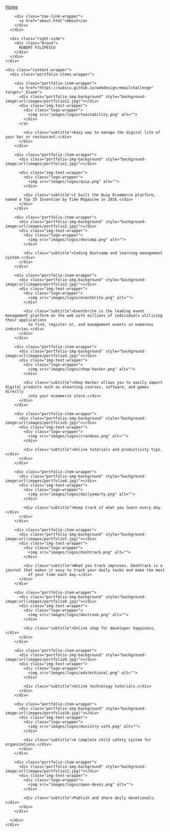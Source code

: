 <!DOCTYPE html>
<html lang='en'>

<head>
  <meta charset='UTF-8'>
  <title>Portfolio Homepage</title>
  <link href="https://fonts.googleapis.com/css?family=Lato" rel="stylesheet">
  <link rel="stylesheet" href="styles.css">
</head>

<body>
  <div class="container">
    <div class="nav-wrapper">
      <div class="left-side">
        <div class="nav-link-wrapper active-nav-link">
          <a href="index.html">Home</a>
        </div>

        <div class="nav-link-wrapper">
          <a href="about.html">About</a>
        </div>
      </div>

      <div class="right-side">
        <div class="brand">
          ROBERT FILIPESCU
        </div>
      </div>
    </div>

    <div class="content-wrapper">
      <div class="portfolio-items-wrapper">

        <div class="portfolio-item-wrapper">
          <a href="https://nubicu.github.io/webdesign/emailchallenge" target="_blank">
          <div class="portfolio-img-background" style="background-image:url(images/portfolio12.jpg)"></div>
          <div class="img-text-wrapper">
            <div class="logo-wrapper">
              <img src="images/logos/toastability.png" alt="">
            </div>
          </a>

            <div class="subtitle">Easy way to manage the digital life of your bar or restaurant.</div>
          </div>
        </div>

        <div class="portfolio-item-wrapper">
          <div class="portfolio-img-background" style="background-image:url(images/portfolio1.jpg)"></div>

          <div class="img-text-wrapper">
            <div class="logo-wrapper">
              <img src="images/logos/quip.png" alt="">
            </div>

            <div class="subtitle">I built the Quip Ecommerce platform, named a Top 25 Invention by Time Magazine in 2016.</div>
          </div>
        </div>

        <div class="portfolio-item-wrapper">
          <div class="portfolio-img-background" style="background-image:url(images/portfolio2.jpg)"></div>
          <div class="img-text-wrapper">
            <div class="logo-wrapper">
              <img src="images/logos/devcamp.png" alt="">
            </div>

            <div class="subtitle">Coding bootcamp and learning management system.</div>
          </div>
        </div>

        <div class="portfolio-item-wrapper">
          <div class="portfolio-img-background" style="background-image:url(images/portfolio3.jpg)"></div>
          <div class="img-text-wrapper">
            <div class="logo-wrapper">
              <img src="images/logos/eventbrite.png" alt="">
            </div>

            <div class="subtitle">Eventbrite is the leading event management platform on the web with millions of individuals utilizing their applications
              to find, register or, and management events in numerous industries.</div>
          </div>
        </div>

        <div class="portfolio-item-wrapper">
          <div class="portfolio-img-background" style="background-image:url(images/portfolio4.jpg)"></div>
          <div class="img-text-wrapper">
            <div class="logo-wrapper">
              <img src="images/logos/shop-hacker.png" alt="">
            </div>

            <div class="subtitle">Shop Hacker allows you to easily import digital products such as elearning courses, software, and games directly
              into your ecommerce store.</div>
          </div>
        </div>

        <div class="portfolio-item-wrapper">
          <div class="portfolio-img-background" style="background-image:url(images/portfolio5.jpg)"></div>
          <div class="img-text-wrapper">
            <div class="logo-wrapper">
              <img src="images/logos/crondose.png" alt="">
            </div>

            <div class="subtitle">Online tutorials and productivity tips.</div>
          </div>
        </div>

        <div class="portfolio-item-wrapper">
          <div class="portfolio-img-background" style="background-image:url(images/portfolio6.jpg)"></div>
          <div class="img-text-wrapper">
            <div class="logo-wrapper">
              <img src="images/logos/dailysmarty.png" alt="">
            </div>

            <div class="subtitle">Keep track of what you learn every day.</div>
          </div>
        </div>

        <div class="portfolio-item-wrapper">
          <div class="portfolio-img-background" style="background-image:url(images/portfolio7.jpg)"></div>
          <div class="img-text-wrapper">
            <div class="logo-wrapper">
              <img src="images/logos/dashtrack.png" alt="">
            </div>

            <div class="subtitle">What you track improves. DashTrack is a journal that makes it easy to track your daily tasks and make the most
              of your time each day.</div>
          </div>
        </div>

        <div class="portfolio-item-wrapper">
          <div class="portfolio-img-background" style="background-image:url(images/portfolio8.jpg)"></div>
          <div class="img-text-wrapper">
            <div class="logo-wrapper">
              <img src="images/logos/devtrunk.png" alt="">
            </div>

            <div class="subtitle">Online shop for developer happiness.</div>
          </div>
        </div>

        <div class="portfolio-item-wrapper">
          <div class="portfolio-img-background" style="background-image:url(images/portfolio9.jpg)"></div>
          <div class="img-text-wrapper">
            <div class="logo-wrapper">
              <img src="images/logos/edutechional.png" alt="">
            </div>

            <div class="subtitle">Online technology tutorials.</div>
          </div>
        </div>

        <div class="portfolio-item-wrapper">
          <div class="portfolio-img-background" style="background-image:url(images/portfolio10.jpg)"></div>
          <div class="img-text-wrapper">
            <div class="logo-wrapper">
              <img src="images/logos/ministry-safe.png" alt="">
            </div>

            <div class="subtitle">A complete child safety system for organizations.</div>
          </div>
        </div>

        <div class="portfolio-item-wrapper">
          <div class="portfolio-img-background" style="background-image:url(images/portfolio11.jpg)"></div>
          <div class="img-text-wrapper">
            <div class="logo-wrapper">
              <img src="images/logos/open-devos.png" alt="">
            </div>

            <div class="subtitle">Publish and share daily devotionals.</div>
          </div>
        </div>

      </div>
    </div>
  </div>

</body>

<script>
  const portfolioItems = document.querySelectorAll('.portfolio-item-wrapper');

  portfolioItems.forEach(portfolioItem => {
    portfolioItem.addEventListener('mouseover', () => {
      console.log(portfolioItem.childNodes[1].classList)
      portfolioItem.childNodes[1].classList.add('image-blur');
    });

    portfolioItem.addEventListener('mouseout', () => {
      console.log(portfolioItem.childNodes[1].classList)
      portfolioItem.childNodes[1].classList.remove('image-blur');
    });
  });

</script>

</html>

